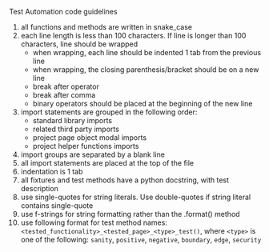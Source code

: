 Test Automation code guidelines
1. all functions and methods are written in snake_case
2. each line length is less than 100 characters. If line is longer than 100 characters, line should be wrapped
    - when wrapping, each line should be indented 1 tab from the previous line
    - when wrapping, the closing parenthesis/bracket should be on a new line
    - break after operator
    - break after comma
    - binary operators should be placed at the beginning of the new line
3. import statements are grouped in the following order:
    - standard library imports
    - related third party imports
    - project page object modal imports
    - project helper functions imports
4. import groups are separated by a blank line
5. all import statements are placed at the top of the file
6. indentation is 1 tab
7. all fixtures and test methods have a python docstring, with test description
8. use single-quotes for string literals. Use double-quotes if string literal contains single-quote
9. use f-strings for string formatting rather than the .format() method
10. use following format for test method names: `<tested_functionality>_<tested_page>_<type>_test()`, where `<type>` is one of the following: `sanity`, `positive`, `negative`, `boundary`, `edge`, `security`